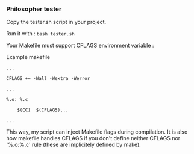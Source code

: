### Philosopher tester

Copy the tester.sh script in your project.

Run it with :
``bash tester.sh``

Your Makefile must support CFLAGS environment variable :


Example makefile
```
...

CFLAGS += -Wall -Wextra -Werror

...

%.o: %.c

	$(CC)  $(CFLAGS)...

...
```


This way, my script can inject Makefile flags during compilation.
It is also how makefile handles CFLAGS if you don't define neither CFLAGS nor '%.o:%.c' rule (these are implicitely defined by make).
